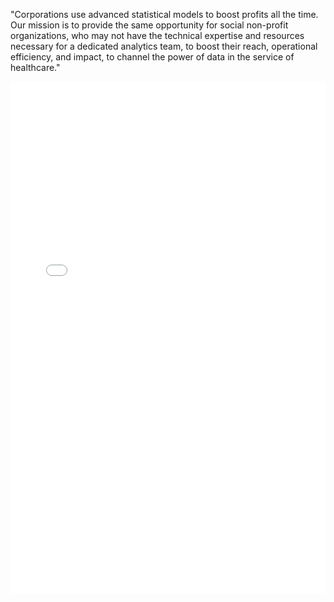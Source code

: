 
"Corporations use advanced statistical models to boost profits all the time. Our mission is to provide the same opportunity for social non-profit organizations, who may not have the technical expertise and resources necessary for a dedicated analytics team, to boost their reach, operational efficiency, and impact, to channel the power of data in the service of healthcare."

<embed src="assets/Biokind_23_Impact_Report.pdf" type="application/pdf" width="100%" height="820">


